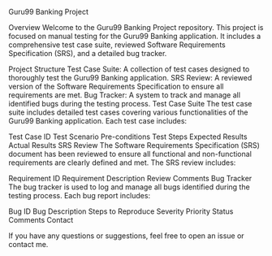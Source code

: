 Guru99 Banking Project

Overview
Welcome to the Guru99 Banking Project repository. This project is focused on manual testing for the Guru99 Banking application. It includes a comprehensive test case suite, reviewed Software Requirements Specification (SRS), and a detailed bug tracker.

Project Structure
Test Case Suite: A collection of test cases designed to thoroughly test the Guru99 Banking application.
SRS Review: A reviewed version of the Software Requirements Specification to ensure all requirements are met.
Bug Tracker: A system to track and manage all identified bugs during the testing process.
Test Case Suite
The test case suite includes detailed test cases covering various functionalities of the Guru99 Banking application. Each test case includes:

Test Case ID
Test Scenario
Pre-conditions
Test Steps
Expected Results
Actual Results
SRS Review
The Software Requirements Specification (SRS) document has been reviewed to ensure all functional and non-functional requirements are clearly defined and met. The SRS review includes:

Requirement ID
Requirement Description
Review Comments
Bug Tracker
The bug tracker is used to log and manage all bugs identified during the testing process. Each bug report includes:

Bug ID
Bug Description
Steps to Reproduce
Severity
Priority
Status
Comments
Contact

If you have any questions or suggestions, feel free to open an issue or contact me.
